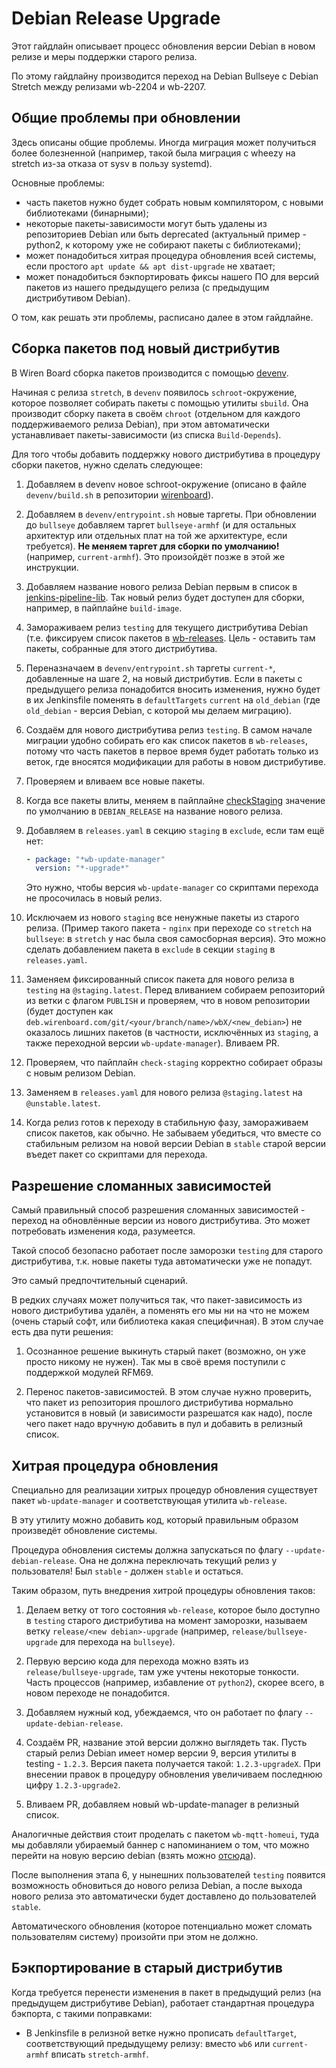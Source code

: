 Debian Release Upgrade
======================

Этот гайдлайн описывает процесс обновления версии Debian в новом релизе и меры
поддержки старого релиза.

По этому гайдлайну производится переход на Debian Bullseye с Debian Stretch
между релизами wb-2204 и wb-2207.


Общие проблемы при обновлении
-----------------------------

Здесь описаны общие проблемы. Иногда миграция может получиться более
болезненной (например, такой была миграция с wheezy на stretch из-за отказа от
sysv в пользу systemd).

Основные проблемы:

  * часть пакетов нужно будет собрать новым компилятором, с новыми библиотеками
    (бинарными);
  * некоторые пакеты-зависимости могут быть удалены из репозиториев Debian или
    быть deprecated (актуальный пример - python2, к которому уже не собирают
    пакеты с библиотеками);
  * может понадобиться хитрая процедура обновления всей системы, если простого
    `apt update && apt dist-upgrade` не хватает;
  * может понадобиться бэкпортировать фиксы нашего ПО для версий пакетов из
    нашего предыдущего релиза (с предыдущим дистрибутивом Debian).

О том, как решать эти проблемы, расписано далее в этом гайдлайне.


Сборка пакетов под новый дистрибутив
------------------------------------

В Wiren Board сборка пакетов производится с помощью
[devenv](https://github.com/wirenboard/wirenboard).

Начиная с релиза `stretch`, в `devenv` появилось `schroot`-окружение, которое
позволяет собирать пакеты с помощью утилиты `sbuild`. Она производит сборку
пакета в своём `chroot` (отдельном для каждого поддерживаемого релиза Debian),
при этом автоматически устанавливает пакеты-зависимости (из списка
`Build-Depends`).

Для того чтобы добавить поддержку нового дистрибутива в процедуру сборки
пакетов, нужно сделать следующее:

 1. Добавляем в devenv новое schroot-окружение (описано в файле `devenv/build.sh`
   в репозитории [wirenboard](https://github.com/wirenboard/wirenboard/)).

 2. Добавляем в `devenv/entrypoint.sh` новые таргеты. При обновлении до
    `bullseye` добавляем таргет `bullseye-armhf` (и для остальных архитектур
    или отдельных плат на той же архитектуре, если требуется). **Не меняем
    таргет для сборки по умолчанию!** (например, `current-armhf`). Это
    произойдёт позже в этой же инструкции.

 3. Добавляем название нового релиза Debian первым в список в
    [jenkins-pipeline-lib](https://github.com/wirenboard/jenkins-pipeline-lib/blob/master/vars/wb.groovy).
    Так новый релиз будет доступен для сборки, например, в пайплайне `build-image`.

 3. Замораживаем релиз `testing` для текущего дистрибутива Debian (т.е. фиксируем
    список пакетов в [wb-releases](https://github.com/wirenboard/wb-releases). Цель -
    оставить там пакеты, собранные для этого дистрибутива.

 4. Переназначаем в `devenv/entrypoint.sh` таргеты `current-*`, добавленные на шаге 2,
    на новый дистрибутив. Если в пакеты с предыдущего релиза понадобится вносить изменения,
    нужно будет в их Jenkinsfile поменять в `defaultTargets` `current` на `old_debian`
    (где `old_debian` - версия Debian, с которой мы делаем миграцию).

 5. Создаём для нового дистрибутива релиз `testing`. В самом начале миграции
    удобно собирать его как список пакетов в `wb-releases`, потому что часть пакетов
    в первое время будет работать только из веток, где вносятся модификации для
    работы в новом дистрибутиве.

 6. Проверяем и вливаем все новые пакеты.

 7. Когда все пакеты влиты, меняем в пайплайне
    [checkStaging](https://github.com/wirenboard/wirenboard/blob/master/ci/pipelines/checkStaging.groovy)
    значение по умолчанию в `DEBIAN_RELEASE` на название нового релиза.

 8. Добавляем в `releases.yaml` в секцию `staging` в `exclude`, если там ещё нет:

    ```yaml
    - package: "*wb-update-manager"
      version: "*-upgrade*"
    ```

    Это нужно, чтобы версия `wb-update-manager` со скриптами перехода не просочилась
    в новый релиз.

 9. Исключаем из нового `staging` все ненужные пакеты из старого релиза. (Пример такого пакета -
    `nginx` при переходе со `stretch` на `bullseye`: в `stretch` у нас была своя самосборная
    версия). Это можно сделать добавлением пакета в `exclude` в секции `staging` в `releases.yaml`.

 10. Заменяем фиксированный список пакета для нового релиза в `testing` на `@staging.latest`.
     Перед вливанием собираем репозиторий из ветки с флагом `PUBLISH` и проверяем, что в новом
     репозитории (будет доступен как `deb.wirenboard.com/git/<your/branch/name>/wbX/<new_debian>`)
     не оказалось лишних пакетов (в частности, исключённых из `staging`,
     а также переходной версии `wb-update-manager`). Вливаем PR.

 11. Проверяем, что пайплайн `check-staging` корректно собирает образы с новым релизом Debian.

 12. Заменяем в `releases.yaml` для нового релиза `@staging.latest` на `@unstable.latest`.

 13. Когда релиз готов к переходу в стабильную фазу, замораживаем список пакетов, как обычно.
     Не забываем убедиться, что вместе со стабильным релизом на новой версии Debian в `stable`
     старой версии въедет пакет со скриптами для перехода.


Разрешение сломанных зависимостей
---------------------------------

Самый правильный способ разрешения сломанных зависимостей - переход на
обновлённые версии из нового дистрибутива. Это может потребовать изменения
кода, разумеется.

Такой способ безопасно работает после заморозки `testing` для старого
дистрибутива, т.к. новые пакеты туда автоматически уже не попадут.

Это самый предпочтительный сценарий.

В редких случаях может получиться так, что пакет-зависимость из нового
дистрибутива удалён, а поменять его мы ни на что не можем (очень старый софт,
или библиотека какая специфичная). В этом случае есть два пути решения:

 1. Осознанное решение выкинуть старый пакет (возможно, он уже просто никому не
    нужен). Так мы в своё время поступили с поддержкой модулей RFM69.

 2. Перенос пакетов-зависимостей. В этом случае нужно проверить, что пакет из
    репозитория прошлого дистрибутива нормально установится в новый (и
    зависимости разрешатся как надо), после чего пакет надо вручную добавить в
    пул и добавить в релизный список.


Хитрая процедура обновления
---------------------------

Специально для реализации хитрых процедур обновления существует пакет
`wb-update-manager` и соответствующая утилита `wb-release`.

В эту утилиту можно добавить код, который правильным образом произведёт
обновление системы.

Процедура обновления системы должна запускаться по флагу `--update-debian-release`.
Она не должна переключать текущий релиз у пользователя! Был `stable` - должен `stable`
и остаться.

Таким образом, путь внедрения хитрой процедуры обновления таков:

 1. Делаем ветку от того состояния `wb-release`, которое было доступно в
    `testing` старого дистрибутива на момент заморозки, называем ветку
    `release/<new debian>-upgrade` (например, `release/bullseye-upgrade` для
    перехода на `bullseye`).

 2. Первую версию кода для перехода можно взять из `release/bullseye-upgrade`,
    там уже учтены некоторые тонкости. Часть процессов (например, избавление
    от `python2`), скорее всего, в новом переходе не понадобится.

 2. Добавляем нужный код, убеждаемся, что он работает по флагу `--update-debian-release`.

 3. Создаём PR, название этой версии должно выглядеть так. Пусть старый релиз
    Debian имеет номер версии 9, версия утилиты в testing - `1.2.3`.
    Версия пакета получается такой: `1.2.3-upgradeX`. При внесении правок
    в процедуру обновления увеличиваем последнюю цифру `1.2.3-upgrade2`.

 6. Вливаем PR, добавляем новый wb-update-manager в релизный список.

Аналогичные действия стоит проделать с пакетом `wb-mqtt-homeui`, туда мы
добавляли убираемый баннер с напоминанием о том, что можно перейти на новую
версию debian
(взять можно [отсюда](https://github.com/wirenboard/homeui/tree/release/bullseye-upgrade)).

После выполнения этапа 6, у нынешних пользователей `testing` появится
возможность обновиться до нового релиза Debian, а после выхода нового релиза
это автоматически будет доставлено до пользователей `stable`.

Автоматического обновления (которое потенциально может сломать пользователям
систему) произойти при этом не должно.


Бэкпортирование в старый дистрибутив
------------------------------------

Когда требуется перенести изменения в пакет в предыдущий релиз (на предыдущем
дистрибутиве Debian), работает стандартная процедура бэкпорта, с такими
поправками:

 - В Jenkinsfile в релизной ветке нужно прописать `defaultTarget`,
   соответствующий предыдущему релизу: вместо `wb6` или `current-armhf` вписать
   `stretch-armhf`.
